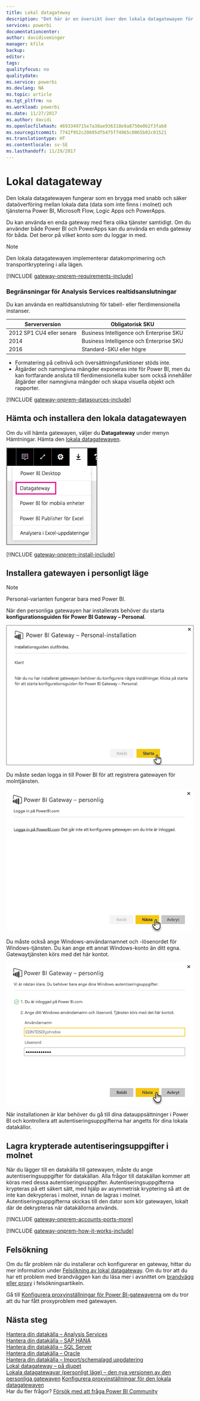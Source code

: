 ```yaml
---
title: Lokal datagateway
description: "Det här är en översikt över den lokala datagatewayen för Power BI. Du kan använda den här gatewayen för att arbeta med DirectQuery-datakällor. Du kan också använda den för att uppdatera molndatauppsättningar med lokala data."
services: powerbi
documentationcenter: 
author: davidiseminger
manager: kfile
backup: 
editor: 
tags: 
qualityfocus: no
qualitydate: 
ms.service: powerbi
ms.devlang: NA
ms.topic: article
ms.tgt_pltfrm: na
ms.workload: powerbi
ms.date: 11/27/2017
ms.author: davidi
ms.openlocfilehash: 4693349715e7a38ae936318e9a8750e0b2f3fab0
ms.sourcegitcommit: 7742f952c20695dfb475f74965c0065b02c01521
ms.translationtype: HT
ms.contentlocale: sv-SE
ms.lasthandoff: 11/29/2017
---
```

# <a name="on-premises-data-gateway"></a>Lokal datagateway
Den lokala datagatewayen fungerar som en brygga med snabb och säker dataöverföring mellan lokala data (data som inte finns i molnet) och tjänsterna Power BI, Microsoft Flow, Logic Apps och PowerApps.

Du kan använda en enda gateway med flera olika tjänster samtidigt. Om du använder både Power BI och PowerApps kan du använda en enda gateway för båda. Det beror på vilket konto som du loggar in med.

> [!NOTE]
> Den lokala datagatewayen implementerar datakomprimering och transportkryptering i alla lägen.
> 
> 

<!-- Shared Requirements Include -->
[!INCLUDE [gateway-onprem-requirements-include](./includes/gateway-onprem-requirements-include.md)]

### <a name="limitations-of-analysis-services-live-connections"></a>Begränsningar för Analysis Services realtidsanslutningar
Du kan använda en realtidsanslutning för tabell- eller flerdimensionella instanser.

| **Serverversion** | **Obligatorisk SKU** |
| --- | --- |
| 2012 SP1 CU4 eller senare |Business Intelligence och Enterprise SKU |
| 2014 |Business Intelligence och Enterprise SKU |
| 2016 |Standard-SKU eller högre |

* Formatering på cellnivå och översättningsfunktioner stöds inte.
* Åtgärder och namngivna mängder exponeras inte för Power BI, men du kan fortfarande ansluta till flerdimensionella kuber som också innehåller åtgärder eller namngivna mängder och skapa visuella objekt och rapporter.

<!-- Shared Install steps Include -->
[!INCLUDE [gateway-onprem-datasources-include](./includes/gateway-onprem-datasources-include.md)]

## <a name="download-and-install-the-on-premises-data-gateway"></a>Hämta och installera den lokala datagatewayen
Om du vill hämta gatewayen, väljer du **Datagateway** under menyn Hämtningar. Hämta den [lokala datagatewayen](http://go.microsoft.com/fwlink/?LinkID=820925).

![](media/service-gateway-onprem/powerbi-download-data-gateway.png)

<!-- Shared Install steps Include -->
[!INCLUDE [gateway-onprem-install-include](./includes/gateway-onprem-install-include.md)]

## <a name="install-the-gateway-in-personal-mode"></a>Installera gatewayen i personligt läge
> [!NOTE]
> Personal-varianten fungerar bara med Power BI.
> 
> 

När den personliga gatewayen har installerats behöver du starta **konfigurationsguiden för Power BI Gateway – Personal**.

![](media/service-gateway-onprem/personal-gateway-launch-configuration.png)

Du måste sedan logga in till Power BI för att registrera gatewayen för molntjänsten.

![](media/service-gateway-onprem/personal-gateway-signin.png)

Du måste också ange Windows-användarnamnet och -lösenordet för Windows-tjänsten. Du kan ange ett annat Windows-konto än ditt egna. Gatewaytjänsten körs med det här kontot.

![](media/service-gateway-onprem/personal-gateway-windows-service.png)

När installationen är klar behöver du gå till dina datauppsättninger i Power BI och kontrollera att autentiseringsuppgifterna har angetts för dina lokala datakällor.

<a name="credentials"></a>

## <a name="storing-encrypted-credentials-in-the-cloud"></a>Lagra krypterade autentiseringsuppgifter i molnet
När du lägger till en datakälla till gatewayen, måste du ange autentiseringsuppgifter för datakällan. Alla frågor till datakällan kommer att köras med dessa autentiseringsuppgifter. Autentiseringsuppgifterna krypteras på ett säkert sätt, med hjälp av asymmetrisk kryptering så att de inte kan dekrypteras i molnet, innan de lagras i molnet. Autentiseringsuppgifterna skickas till den dator som kör gatewayen, lokalt där de dekrypteras när datakällorna används.

<!-- Account and Port information -->
[!INCLUDE [gateway-onprem-accounts-ports-more](./includes/gateway-onprem-accounts-ports-more.md)]

<!-- How the gateway works -->
[!INCLUDE [gateway-onprem-how-it-works-include](./includes/gateway-onprem-how-it-works-include.md)]

## <a name="troubleshooting"></a>Felsökning
Om du får problem när du installerar och konfigurerar en gateway, hittar du mer information under [Felsökning av lokal datagateway](service-gateway-onprem-tshoot.md). Om du tror att du har ett problem med brandväggen kan du läsa mer i avsnittet om [brandvägg eller proxy](service-gateway-onprem-tshoot.md#firewall-or-proxy) i felsökningsartikeln.

Gå till [Konfigurera proxyinställningar för Power BI-gatewayerna](service-gateway-proxy.md) om du tror att du har fått proxyproblem med gatewayen.

## <a name="next-steps"></a>Nästa steg
[Hantera din datakälla – Analysis Services](service-gateway-enterprise-manage-ssas.md)  
[Hantera din datakälla – SAP HANA](service-gateway-enterprise-manage-sap.md)  
[Hantera din datakälla – SQL Server](service-gateway-enterprise-manage-sql.md)  
[Hantera din datakälla – Oracle](service-gateway-onprem-manage-oracle.md)  
[Hantera din datakälla – Import/schemalagd uppdatering](service-gateway-enterprise-manage-scheduled-refresh.md)  
[Lokal datagateway – på djupet](service-gateway-onprem-indepth.md)  
[Lokala datagatewayar (personligt läge) – den nya versionen av den personliga gatewayen](service-gateway-personal-mode.md)
[Konfigurera proxyinställningar för den lokala datagatewayen](service-gateway-proxy.md)  
Har du fler frågor? [Försök med att fråga Power BI Community](http://community.powerbi.com/)

